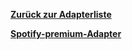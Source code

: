 [**Zurück zur Adapterliste**](/adapterref/adapterliste.md)

[**Spotify-premium-Adapter**](/adapterref/docs/iobroker.spotify-premium/de/README.md)